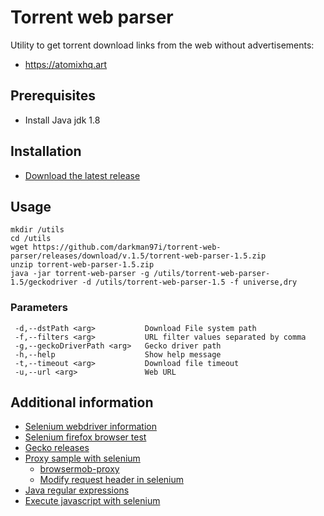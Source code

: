 # Torrent web parser
Utility to get torrent download links from the web without advertisements:
* https://atomixhq.art

## Prerequisites
* Install Java jdk 1.8

## Installation
* [Download the latest release](https://github.com/darkman97i/torrent-web-parser/releases/)

## Usage
```
mkdir /utils
cd /utils
wget https://github.com/darkman97i/torrent-web-parser/releases/download/v.1.5/torrent-web-parser-1.5.zip
unzip torrent-web-parser-1.5.zip
java -jar torrent-web-parser -g /utils/torrent-web-parser-1.5/geckodriver -d /utils/torrent-web-parser-1.5 -f universe,dry
```

### Parameters
```
 -d,--dstPath <arg>           Download File system path
 -f,--filters <arg>           URL filter values separated by comma
 -g,--geckoDriverPath <arg>   Gecko driver path
 -h,--help                    Show help message
 -t,--timeout <arg>           Download file timeout
 -u,--url <arg>               Web URL
```

## Additional information
* [Selenium webdriver information](https://www.javatpoint.com/selenium-webdriver)
* [Selenium firefox browser test](https://www.javatpoint.com/selenium-webdriver-running-test-on-firefox-browser-gecko-driver)
* [Gecko releases](https://github.com/mozilla/geckodriver/releases)
* [Proxy sample with selenium](https://www.swtestacademy.com/browsermob-proxy-selenium-java/)
  * [browsermob-proxy](https://github.com/lightbody/browsermob-proxy)
  * [Modify request header in selenium](https://sqa.stackexchange.com/questions/37227/how-to-modify-http-request-header-in-selenium-webdriver-with-java)
* [Java regular expressions](https://www.vogella.com/tutorials/JavaRegularExpressions/article.html)
* [Execute javascript with selenium](https://www.guru99.com/execute-javascript-selenium-webdriver.html)
